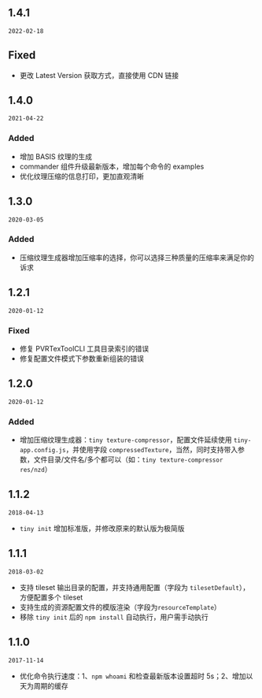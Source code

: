 ## 1.4.1

`2022-02-18`

## Fixed
- 更改 Latest Version 获取方式，直接使用 CDN 链接

## 1.4.0

`2021-04-22`

### Added
- 增加 BASIS 纹理的生成
- commander 组件升级最新版本，增加每个命令的 examples
- 优化纹理压缩的信息打印，更加直观清晰

## 1.3.0

`2020-03-05`

### Added
- 压缩纹理生成器增加压缩率的选择，你可以选择三种质量的压缩率来满足你的诉求

## 1.2.1

`2020-01-12`

### Fixed
- 修复 PVRTexToolCLI 工具目录索引的错误
- 修复配置文件模式下参数重新组装的错误

## 1.2.0

`2020-01-12`

### Added
- 增加压缩纹理生成器：`tiny texture-compressor`，配置文件延续使用 `tiny-app.config.js`，并使用字段 `compressedTexture`，当然，同时支持带入参数，文件目录/文件名/多个都可以（如：`tiny texture-compressor res/nzd`）

## 1.1.2

`2018-04-13`

- `tiny init` 增加标准版，并修改原来的默认版为极简版

## 1.1.1

`2018-03-02`

- 支持 tileset 输出目录的配置，并支持通用配置（字段为 `tilesetDefault`），方便配置多个 tileset
- 支持生成的资源配置文件的模版渲染（字段为`resourceTemplate`）
- 移除 `tiny init` 后的 `npm install` 自动执行，用户需手动执行

## 1.1.0

`2017-11-14`

- 优化命令执行速度：1、`npm whoami` 和检查最新版本设置超时 5s；2、增加以天为周期的缓存
